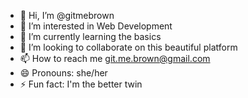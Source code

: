 - 👋 Hi, I’m @gitmebrown
- 👀 I’m interested in Web Development
- 🌱 I’m currently learning the basics
- 💞️ I’m looking to collaborate on this beautiful platform
- 📫 How to reach me git.me.brown@gmail.com
- 😄 Pronouns: she/her
- ⚡ Fun fact: I'm the better twin

<!---
gitmebrown/gitmebrown is a ✨ special ✨ repository because its `README.md` (this file) appears on your GitHub profile.
You can click the Preview link to take a look at your changes.
--->
